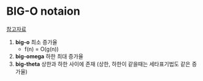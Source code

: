 # BIG-O notaion



[참고자료](https://johngrib.github.io/wiki/big-O-notation/#big-o)

1. **big-o**  최소 증가율
   - f(n) = O(g(n))
2. **big-omega** 하한 최대 증가율
3. **big-theta** 상한과 하한 사이에 존재 (상한, 하한이 같을때는 세타표기법도 같은 증가율)

